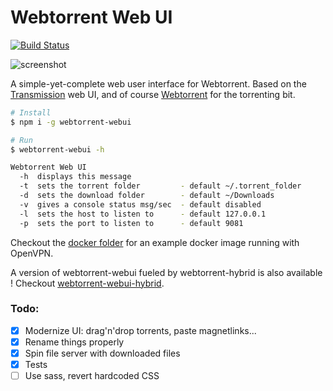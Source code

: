 Webtorrent Web UI
=============

[![Build Status](https://travis-ci.org/pldubouilh/webtorrent-webui.svg?branch=master)](https://travis-ci.org/pldubouilh/webtorrent-webui)

![screenshot](https://i.imgur.com/ZyW6Sp4.png)

A simple-yet-complete web user interface for Webtorrent. Based on the [Transmission](https://transmissionbt.com/) web UI, and of course [Webtorrent](https://webtorrent.io) for the torrenting bit.

```sh
# Install
$ npm i -g webtorrent-webui

# Run
$ webtorrent-webui -h

Webtorrent Web UI
  -h  displays this message
  -t  sets the torrent folder         - default ~/.torrent_folder
  -d  sets the download folder        - default ~/Downloads
  -v  gives a console status msg/sec  - default disabled
  -l  sets the host to listen to      - default 127.0.0.1
  -p  sets the port to listen to      - default 9081
```

Checkout the [docker folder](https://github.com/pldubouilh/webtorrent-webui/tree/master/docker) for an example docker image running with OpenVPN.

A version of webtorrent-webui fueled by webtorrent-hybrid is also available ! Checkout [webtorrent-webui-hybrid](https://github.com/pldubouilh/webtorrent-webui-hybrid).

### Todo:
  - [x] Modernize UI: drag'n'drop torrents, paste magnetlinks...
  - [x] Rename things properly
  - [x] Spin file server with downloaded files
  - [x] Tests
  - [ ] Use sass, revert hardcoded CSS
